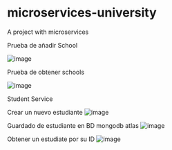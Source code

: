 # microservices-university
A project with microservices

Prueba de añadir School

![image](https://github.com/emanuelRiveraA/microservices-university/assets/64047865/15a138bb-1e80-4b8b-a9e7-d533f0691934)

Prueba de obtener schools

![image](https://github.com/emanuelRiveraA/microservices-university/assets/64047865/45e6892a-92db-4c5a-9a21-9df53afc68dd)

Student Service

Crear un nuevo estudiante
![image](https://github.com/emanuelRiveraA/microservices-university/assets/64047865/2b31844b-8b0c-44e5-a92d-322db77ce9fe)

Guardado de estudiante en BD mongodb atlas
![image](https://github.com/emanuelRiveraA/microservices-university/assets/64047865/9e634b4f-d47f-4892-81e0-978b541b82b4)

Obtener un estudiate por su ID
![image](https://github.com/emanuelRiveraA/microservices-university/assets/64047865/e6e2095c-3367-472f-9a17-d32303c0ac2e)


